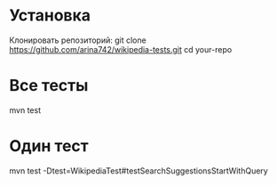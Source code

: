 # Установка
Клонировать репозиторий:
git clone https://github.com/arina742/wikipedia-tests.git
cd your-repo

# Все тесты
mvn test

# Один тест
mvn test -Dtest=WikipediaTest#testSearchSuggestionsStartWithQuery
